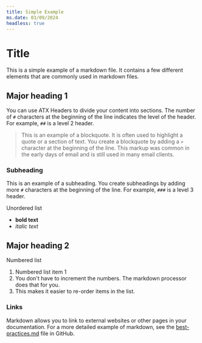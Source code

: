 ```yaml
---
title: Simple Example
ms.date: 03/09/2024
headless: true
---
```

# Title

This is a simple example of a markdown file. It contains a few different elements that are commonly
used in markdown files.

## Major heading 1

You can use ATX Headers to divide your content into sections. The number of `#` characters at the
beginning of the line indicates the level of the header. For example, `##` is a level 2 header.

> This is an example of a blockquote. It is often used to highlight a quote or a section of text.
> You create a blockquote by adding a `>` character at the beginning of the line. This markup was
> common in the early days of email and is still used in many email clients.

### Subheading

This is an example of a subheading. You create subheadings by adding more `#` characters at the
beginning of the line. For example, `###` is a level 3 header.

Unordered list

- **bold text**
- _italic text_

## Major heading 2

Numbered list

1. Numbered list item 1
1. You don't have to increment the numbers. The markdown processor does that for you.
1. This makes it easier to re-order items in the list.

### Links

Markdown allows you to link to external websites or other pages in your documentation. For a more
detailed example of markdown, see the
[best-practices.md](https://github.com/sdwheeler/Presentations/blob/main/content/downloads/Markdown/best-practices.md)
file in GitHub.
